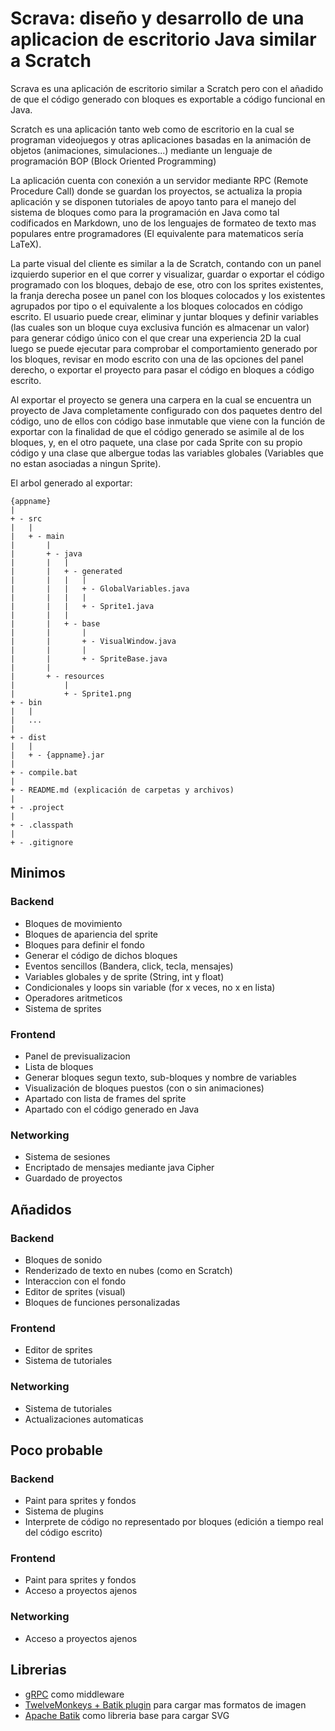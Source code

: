# Scrava: diseño y desarrollo de una aplicacion de escritorio Java similar a Scratch
Scrava es una aplicación de escritorio similar a Scratch pero con el añadido de que el código generado con bloques es exportable a código funcional en Java.

Scratch es una aplicación tanto web como de escritorio en la cual se programan videojuegos y otras aplicaciones basadas en la animación de objetos (animaciones, simulaciones...) mediante un lenguaje de programación BOP (Block Oriented Programming)

La aplicación cuenta con conexión a un servidor mediante RPC (Remote Procedure Call) donde se guardan los proyectos, se actualiza la propia aplicación y se disponen tutoriales de apoyo tanto para el manejo del sistema de bloques como para la programación en Java como tal codificados en Markdown, uno de los lenguajes de formateo de texto mas populares entre programadores (El equivalente para matematicos sería LaTeX).

La parte visual del cliente es similar a la de Scratch, contando con un panel izquierdo superior en el que correr y visualizar, guardar o exportar el código programado con los bloques, debajo de ese, otro con los sprites existentes, la franja derecha posee un panel con los bloques colocados y los existentes agrupados por tipo o el equivalente a los bloques colocados en código escrito. El usuario puede crear, eliminar y juntar bloques y definir variables (las cuales son un bloque cuya exclusiva función es almacenar un valor) para generar código único con el que crear una experiencia 2D la cual luego se puede ejecutar para comprobar el comportamiento generado por los bloques, revisar en modo escrito con una de las opciones del panel derecho, o exportar el proyecto para pasar el código en bloques a código escrito.

Al exportar el proyecto se genera una carpera en la cual se encuentra un proyecto de Java completamente configurado con dos paquetes dentro del código, uno de ellos con código base inmutable que viene con la función de exportar con la finalidad de que el código generado se asimile al de los bloques, y, en el otro paquete, una clase por cada Sprite con su propio código y una clase que albergue todas las variables globales (Variables que no estan asociadas a ningun Sprite).

El arbol generado al exportar:
```
{appname}
|
+ - src
|   |
|   + - main
|       |
|       + - java
|       |   |
|       |   + - generated
|       |   |   |
|       |   |   + - GlobalVariables.java
|       |   |   |
|       |   |   + - Sprite1.java
|       |   |
|       |   + - base
|       |       |
|       |       + - VisualWindow.java
|       |       |
|       |       + - SpriteBase.java
|       |
|       + - resources
|           |
|           + - Sprite1.png
+ - bin
|   |
|   ...
|
+ - dist
|   |
|   + - {appname}.jar
|
+ - compile.bat
|
+ - README.md (explicación de carpetas y archivos)
|
+ - .project
|
+ - .classpath
|
+ - .gitignore

```



## Minimos
### Backend
- Bloques de movimiento
- Bloques de apariencia del sprite
- Bloques para definir el fondo
- Generar el código de dichos bloques
- Eventos sencillos (Bandera, click, tecla, mensajes)
- Variables globales y de sprite (String, int y float)
- Condicionales y loops sin variable (for x veces, no x en lista)
- Operadores aritmeticos
- Sistema de sprites

### Frontend
- Panel de previsualizacion
- Lista de bloques
- Generar bloques segun texto, sub-bloques y nombre de variables
- Visualización de bloques puestos (con o sin animaciones)
- Apartado con lista de frames del sprite
- Apartado con el código generado en Java

### Networking
- Sistema de sesiones
- Encriptado de mensajes mediante java Cipher
- Guardado de proyectos

## Añadidos
### Backend
- Bloques de sonido
- Renderizado de texto en nubes (como en Scratch)
- Interaccion con el fondo
- Editor de sprites (visual)
- Bloques de funciones personalizadas

### Frontend
- Editor de sprites
- Sistema de tutoriales

### Networking
- Sistema de tutoriales
- Actualizaciones automaticas

## Poco probable
### Backend
- Paint para sprites y fondos
- Sistema de plugins
- Interprete de código no representado por bloques (edición a tiempo real del código escrito)

### Frontend
- Paint para sprites y fondos
- Acceso a proyectos ajenos

### Networking
- Acceso a proyectos ajenos

## Librerias
- [gRPC](https://github.com/grpc/grpc-java) como middleware
- [TwelveMonkeys + Batik plugin](https://github.com/haraldk/TwelveMonkeys) para cargar mas formatos de imagen
- [Apache Batik](https://xmlgraphics.apache.org/batik/) como libreria base para cargar SVG
